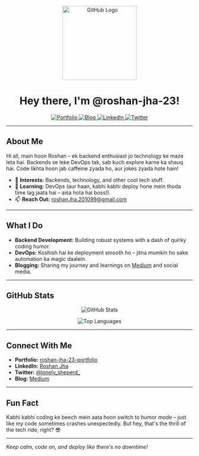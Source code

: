 <!-- Logo & Banner -->
<p align="center">
  <img width="200" src="https://raw.githubusercontent.com/roshan-jha-23/roshan-jha-23/main/assets/github-logo.png" alt="GitHub Logo">
</p>

<h1 align="center">Hey there, I'm @roshan-jha-23!</h1>

<p align="center">
  <a href="https://roshan-jha-23-portfolio.vercel.app/">
    <img src="https://img.shields.io/badge/Portfolio-Visit-blue?style=for-the-badge&logo=portfolio" alt="Portfolio">
  </a>
  <a href="https://medium.com/@Roshan-jha">
    <img src="https://img.shields.io/badge/Blog-Read%20on%20Medium-black?style=for-the-badge&logo=medium" alt="Blog">
  </a>
  <a href="https://www.linkedin.com/in/roshan-jha-20m10/">
    <img src="https://img.shields.io/badge/LinkedIn-Connect-blue?style=for-the-badge&logo=linkedin" alt="LinkedIn">
  </a>
  <a href="https://twitter.com/lonely_sheperd_">
    <img src="https://img.shields.io/badge/Twitter-Follow-blue?style=for-the-badge&logo=twitter" alt="Twitter">
  </a>
</p>

---

## About Me

Hi all, main hoon Roshan – ek backend enthusiast jo technology ke maze leta hai. Backends se leke DevOps tak, sab kuch explore karne ka shauq hai. Code likhta hoon jab caffeine zyada ho, aur jokes zyada hote hain!

- 👀 **Interests:** Backends, technology, and other cool tech stuff.  
- 🌱 **Learning:** DevOps (aur haan, kabhi kabhi deploy hone mein thoda time lag jaata hai – aisa hota hai boss!).  
- 📫 **Reach Out:** roshan.jha.201099@gmail.com

---

## What I Do

- **Backend Development:** Building robust systems with a dash of quirky coding humor.  
- **DevOps:** Koshish hai ke deployment smooth ho – jitna mumkin ho sake automation ka magic daalein.  
- **Blogging:** Sharing my journey and learnings on [Medium](https://medium.com/@Roshan-jha) and social media.

---

## GitHub Stats

<p align="center">
  <img src="https://github-readme-stats.vercel.app/api?username=roshan-jha-23&show_icons=true&theme=radical" alt="GitHub Stats">
</p>

<!-- Optional: Most Used Languages -->
<p align="center">
  <img src="https://github-readme-stats.vercel.app/api/top-langs/?username=roshan-jha-23&layout=compact&theme=radical" alt="Top Languages">
</p>

---

## Connect With Me

- **Portfolio:** [roshan-jha-23-portfolio](https://roshan-jha-23-portfolio.vercel.app/)
- **LinkedIn:** [Roshan Jha](https://www.linkedin.com/in/roshan-jha-20m10/)
- **Twitter:** [@lonely_sheperd_](https://twitter.com/lonely_sheperd_)
- **Blog:** [Medium](https://medium.com/@Roshan-jha)

---

## Fun Fact

Kabhi kabhi coding ke beech mein aata hoon switch to humor mode – just like my code sometimes crashes unexpectedly. But hey, that's the thrill of the tech ride, right? 😎

---

*Keep calm, code on, and deploy like there's no downtime!*
